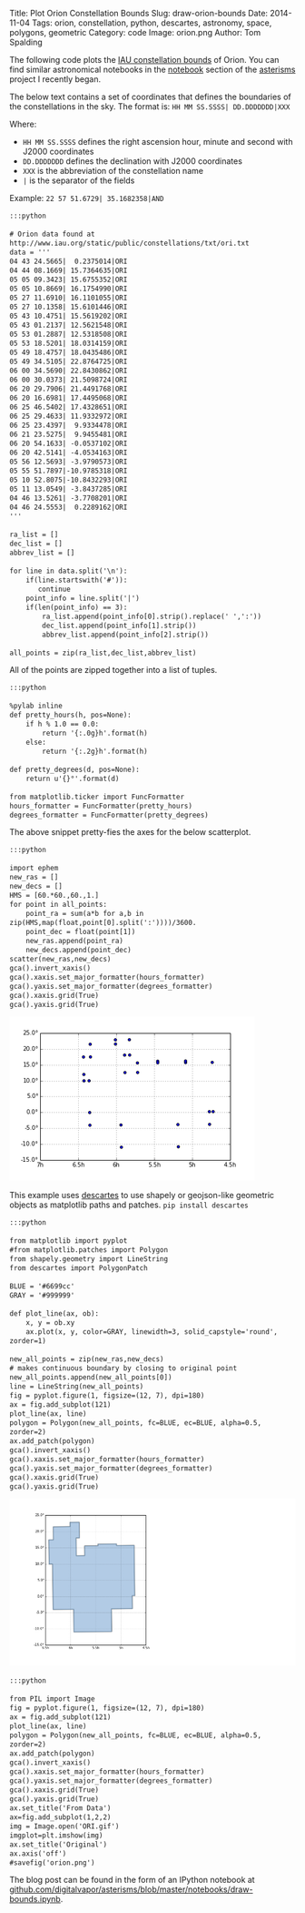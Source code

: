 Title: Plot Orion Constellation Bounds
Slug: draw-orion-bounds
Date: 2014-11-04
Tags: orion, constellation, python, descartes, astronomy, space, polygons, geometric
Category: code
Image: orion.png
Author: Tom Spalding

The following code plots the [IAU constellation bounds](http://www.iau.org/public/themes/constellations/) of Orion. You can find similar astronomical notebooks in the [notebook](https://github.com/digitalvapor/asterisms#notebooks) section of the [asterisms](https://github.com/digitalvapor/asterisms) project I recently began.

The below text contains a set of coordinates that defines the boundaries of the constellations in the sky. The format is: `HH MM SS.SSSS| DD.DDDDDDD|XXX`

Where:
* `HH MM SS.SSSS` defines the right ascension hour, minute and second with J2000 coordinates
* `DD.DDDDDDD` defines the declination with J2000 coordinates
* `XXX` is the abbreviation of the constellation name
* `|` is the separator of the fields

Example:
`22 57 51.6729| 35.1682358|AND`

    :::python

    # Orion data found at http://www.iau.org/static/public/constellations/txt/ori.txt
    data = '''
    04 43 24.5665|  0.2375014|ORI
    04 44 08.1669| 15.7364635|ORI
    05 05 09.3423| 15.6755352|ORI
    05 05 10.8669| 16.1754990|ORI
    05 27 11.6910| 16.1101055|ORI
    05 27 10.1358| 15.6101446|ORI
    05 43 10.4751| 15.5619202|ORI
    05 43 01.2137| 12.5621548|ORI
    05 53 01.2887| 12.5318508|ORI
    05 53 18.5201| 18.0314159|ORI
    05 49 18.4757| 18.0435486|ORI
    05 49 34.5105| 22.8764725|ORI
    06 00 34.5690| 22.8430862|ORI
    06 00 30.0373| 21.5098724|ORI
    06 20 29.7906| 21.4491768|ORI
    06 20 16.6981| 17.4495068|ORI
    06 25 46.5402| 17.4328651|ORI
    06 25 29.4633| 11.9332972|ORI
    06 25 23.4397|  9.9334478|ORI
    06 21 23.5275|  9.9455481|ORI
    06 20 54.1633| -0.0537102|ORI
    06 20 42.5141| -4.0534163|ORI
    05 56 12.5693| -3.9790573|ORI
    05 55 51.7897|-10.9785318|ORI
    05 10 52.8075|-10.8432293|ORI
    05 11 13.0549| -3.8437285|ORI
    04 46 13.5261| -3.7708201|ORI
    04 46 24.5553|  0.2289162|ORI
    '''

    ra_list = []
    dec_list = []
    abbrev_list = []

    for line in data.split('\n'):
        if(line.startswith('#')):
           continue
        point_info = line.split('|')
        if(len(point_info) == 3):
            ra_list.append(point_info[0].strip().replace(' ',':'))
            dec_list.append(point_info[1].strip())
            abbrev_list.append(point_info[2].strip())

    all_points = zip(ra_list,dec_list,abbrev_list)

All of the points are zipped together into a list of tuples.

    :::python

    %pylab inline
    def pretty_hours(h, pos=None):
        if h % 1.0 == 0.0:
            return '{:.0g}h'.format(h)
        else:
            return '{:.2g}h'.format(h)

    def pretty_degrees(d, pos=None):
        return u'{}°'.format(d)

    from matplotlib.ticker import FuncFormatter
    hours_formatter = FuncFormatter(pretty_hours)
    degrees_formatter = FuncFormatter(pretty_degrees)

The above snippet pretty-fies the axes for the below scatterplot.

    :::python

    import ephem
    new_ras = []
    new_decs = []
    HMS = [60.*60.,60.,1.]
    for point in all_points:
        point_ra = sum(a*b for a,b in zip(HMS,map(float,point[0].split(':'))))/3600.
        point_dec = float(point[1])
        new_ras.append(point_ra)
        new_decs.append(point_dec)
    scatter(new_ras,new_decs)
    gca().invert_xaxis()
    gca().xaxis.set_major_formatter(hours_formatter)
    gca().yaxis.set_major_formatter(degrees_formatter)
    gca().xaxis.grid(True)
    gca().yaxis.grid(True)

![scatter](images/orion_scatter.png 'scatterplot of orion bounds')

This example uses [descartes](https://bitbucket.org/sgillies/descartes/) to use shapely or geojson-like geometric objects as matplotlib paths and patches. `pip install descartes`

    :::python

    from matplotlib import pyplot
    #from matplotlib.patches import Polygon
    from shapely.geometry import LineString
    from descartes import PolygonPatch

    BLUE = '#6699cc'
    GRAY = '#999999'

    def plot_line(ax, ob):
        x, y = ob.xy
        ax.plot(x, y, color=GRAY, linewidth=3, solid_capstyle='round', zorder=1)

    new_all_points = zip(new_ras,new_decs)
    # makes continuous boundary by closing to original point
    new_all_points.append(new_all_points[0])
    line = LineString(new_all_points)
    fig = pyplot.figure(1, figsize=(12, 7), dpi=180)
    ax = fig.add_subplot(121)
    plot_line(ax, line)
    polygon = Polygon(new_all_points, fc=BLUE, ec=BLUE, alpha=0.5, zorder=2)
    ax.add_patch(polygon)
    gca().invert_xaxis()
    gca().xaxis.set_major_formatter(hours_formatter)
    gca().yaxis.set_major_formatter(degrees_formatter)
    gca().xaxis.grid(True)
    gca().yaxis.grid(True)

![descartes](images/orion_descartes_bounds.png 'descartes geometric orion')

    :::python

    from PIL import Image
    fig = pyplot.figure(1, figsize=(12, 7), dpi=180)
    ax = fig.add_subplot(121)
    plot_line(ax, line)
    polygon = Polygon(new_all_points, fc=BLUE, ec=BLUE, alpha=0.5, zorder=2)
    ax.add_patch(polygon)
    gca().invert_xaxis()
    gca().xaxis.set_major_formatter(hours_formatter)
    gca().yaxis.set_major_formatter(degrees_formatter)
    gca().xaxis.grid(True)
    gca().yaxis.grid(True)
    ax.set_title('From Data')
    ax=fig.add_subplot(1,2,2)
    img = Image.open('ORI.gif')
    imgplot=plt.imshow(img)
    ax.set_title('Original')
    ax.axis('off')
    #savefig('orion.png')

The blog post can be found in the form of an IPython notebook at [github.com/digitalvapor/asterisms/blob/master/notebooks/draw-bounds.ipynb](https://github.com/digitalvapor/asterisms/blob/master/notebooks/draw-bounds.ipynb).

